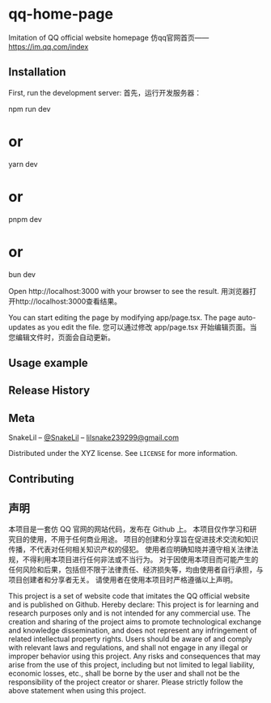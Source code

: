 # qq-home-page

Imitation of QQ official website homepage
仿qq官网首页——https://im.qq.com/index



## Installation

First, run the development server:
首先，运行开发服务器：

npm run dev
# or
yarn dev
# or
pnpm dev
# or
bun dev

Open http://localhost:3000 with your browser to see the result.
用浏览器打开http://localhost:3000查看结果。

You can start editing the page by modifying app/page.tsx. The page auto-updates as you edit the file.
您可以通过修改 app/page.tsx 开始编辑页面。当您编辑文件时，页面会自动更新。

## Usage example



## Release History



## Meta

SnakeLil – [@SnakeLil](https://github.com/SnakeLil) – lilsnake239299@gmail.com

Distributed under the XYZ license. See ``LICENSE`` for more information.


## Contributing

## 声明

本项目是一套仿 QQ 官网的网站代码，发布在 Github 上。
本项目仅作学习和研究目的使用，不用于任何商业用途。
项目的创建和分享旨在促进技术交流和知识传播，不代表对任何相关知识产权的侵犯。
使用者应明确知晓并遵守相关法律法规，不得利用本项目进行任何非法或不当行为。
对于因使用本项目而可能产生的任何风险和后果，包括但不限于法律责任、经济损失等，均由使用者自行承担，与项目创建者和分享者无关。
请使用者在使用本项目时严格遵循以上声明。

This project is a set of website code that imitates the QQ official website and is published on Github.
Hereby declare:
This project is for learning and research purposes only and is not intended for any commercial use.
The creation and sharing of the project aims to promote technological exchange and knowledge dissemination, and does not represent any infringement of related intellectual property rights.
Users should be aware of and comply with relevant laws and regulations, and shall not engage in any illegal or improper behavior using this project.
Any risks and consequences that may arise from the use of this project, including but not limited to legal liability, economic losses, etc., shall be borne by the user and shall not be the responsibility of the project creator or sharer.
Please strictly follow the above statement when using this project.

